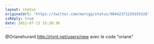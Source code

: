 ```yaml
---
layout: status
originalUrl: 'https://twitter.com/marcgg/status/90442371229155328'
isReply: true
date: 2011-07-11 15:28:36
---
```


@Orianehurard http://rlvnt.net/users/new avec le code "oriane"
